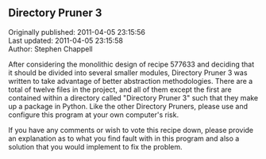 ## Directory Pruner 3  
Originally published: 2011-04-05 23:15:56  
Last updated: 2011-04-05 23:15:58  
Author: Stephen Chappell  
  
After considering the monolithic design of recipe 577633 and deciding that it should be divided into several smaller modules, Directory Pruner 3 was written to take advantage of better abstraction methodologies. There are a total of twelve files in the project, and all of them except the first are contained within a directory called "Directory Pruner 3" such that they make up a package in Python. Like the other Directory Pruners, please use and configure this program at your own computer's risk.

If you have any comments or wish to vote this recipe down, please provide an explanation as to what you find fault with in this program and also a solution that you would implement to fix the problem.